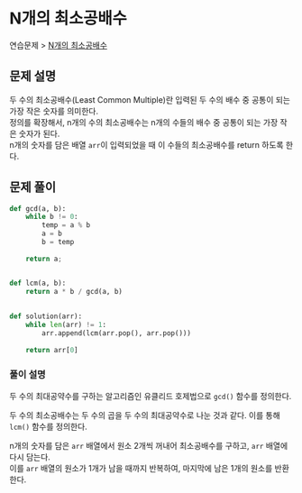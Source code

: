 # N개의 최소공배수

연습문제 > [N개의 최소공배수](https://programmers.co.kr/learn/courses/30/lessons/12953)

## 문제 설명

두 수의 최소공배수(Least Common Multiple)란 입력된 두 수의 배수 중 공통이 되는 가장 작은 숫자를 의미한다.  
정의를 확장해서, n개의 수의 최소공배수는 n개의 수들의 배수 중 공통이 되는 가장 작은 숫자가 된다.  
n개의 숫자를 담은 배열 `arr`이 입력되었을 때 이 수들의 최소공배수를 return 하도록 한다.

## 문제 풀이

```python
def gcd(a, b):
    while b != 0:
        temp = a % b
        a = b
        b = temp
        
    return a;


def lcm(a, b):
    return a * b / gcd(a, b)
        
        
def solution(arr):
    while len(arr) != 1:
        arr.append(lcm(arr.pop(), arr.pop()))
    
    return arr[0]
```

### 풀이 설명

두 수의 최대공약수를 구하는 알고리즘인 유클리드 호제법으로 `gcd()` 함수를 정의한다.

두 수의 최소공배수는 두 수의 곱을 두 수의 최대공약수로 나눈 것과 같다. 이를 통해 `lcm()` 함수를 정의한다.

n개의 숫자를 담은 `arr` 배열에서 원소 2개씩 꺼내어 최소공배수를 구하고, `arr` 배열에 다시 담는다.  
이를 `arr` 배열의 원소가 1개가 남을 때까지 반복하여, 마지막에 남은 1개의 원소를 반환한다.

